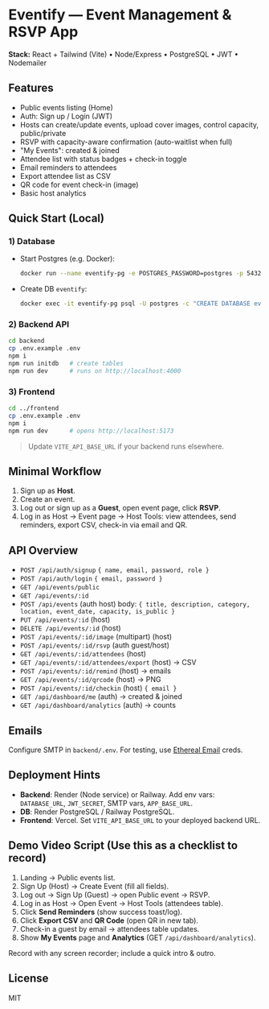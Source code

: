# Eventify — Event Management & RSVP App

**Stack:** React + Tailwind (Vite) • Node/Express • PostgreSQL • JWT • Nodemailer

## Features

- Public events listing (Home)
- Auth: Sign up / Login (JWT)
- Hosts can create/update events, upload cover images, control capacity, public/private
- RSVP with capacity-aware confirmation (auto-waitlist when full)
- "My Events": created & joined
- Attendee list with status badges + check-in toggle
- Email reminders to attendees
- Export attendee list as CSV
- QR code for event check-in (image)
- Basic host analytics

## Quick Start (Local)

### 1) Database
- Start Postgres (e.g. Docker):  
  ```bash
  docker run --name eventify-pg -e POSTGRES_PASSWORD=postgres -p 5432:5432 -d postgres:15
  ```
- Create DB `eventify`:
  ```bash
  docker exec -it eventify-pg psql -U postgres -c "CREATE DATABASE eventify;"
  ```

### 2) Backend API
```bash
cd backend
cp .env.example .env
npm i
npm run initdb   # create tables
npm run dev      # runs on http://localhost:4000
```

### 3) Frontend
```bash
cd ../frontend
cp .env.example .env
npm i
npm run dev      # opens http://localhost:5173
```

> Update `VITE_API_BASE_URL` if your backend runs elsewhere.

## Minimal Workflow

1. Sign up as **Host**.
2. Create an event.
3. Log out or sign up as a **Guest**, open event page, click **RSVP**.
4. Log in as Host -> Event page -> Host Tools: view attendees, send reminders, export CSV, check-in via email and QR.

## API Overview

- `POST /api/auth/signup` `{ name, email, password, role }`
- `POST /api/auth/login` `{ email, password }`
- `GET /api/events/public`
- `GET /api/events/:id`
- `POST /api/events` (auth host) body: `{ title, description, category, location, event_date, capacity, is_public }`
- `PUT /api/events/:id` (host)
- `DELETE /api/events/:id` (host)
- `POST /api/events/:id/image` (multipart) (host)
- `POST /api/events/:id/rsvp` (auth guest/host)
- `GET /api/events/:id/attendees` (host)
- `GET /api/events/:id/attendees/export` (host) -> CSV
- `POST /api/events/:id/remind` (host) -> emails
- `GET /api/events/:id/qrcode` (host) -> PNG
- `POST /api/events/:id/checkin` (host) `{ email }`
- `GET /api/dashboard/me` (auth) -> created & joined
- `GET /api/dashboard/analytics` (auth) -> counts

## Emails
Configure SMTP in `backend/.env`. For testing, use [Ethereal Email](https://ethereal.email/) creds.

## Deployment Hints

- **Backend**: Render (Node service) or Railway. Add env vars: `DATABASE_URL`, `JWT_SECRET`, SMTP vars, `APP_BASE_URL`.
- **DB**: Render PostgreSQL / Railway PostgreSQL.
- **Frontend**: Vercel. Set `VITE_API_BASE_URL` to your deployed backend URL.

## Demo Video Script (Use this as a checklist to record)

1. Landing -> Public events list.
2. Sign Up (Host) -> Create Event (fill all fields).
3. Log out -> Sign Up (Guest) -> open Public event -> RSVP.
4. Log in as Host -> Open Event -> Host Tools (attendees table).
5. Click **Send Reminders** (show success toast/log).
6. Click **Export CSV** and **QR Code** (open QR in new tab).
7. Check-in a guest by email -> attendees table updates.
8. Show **My Events** page and **Analytics** (GET `/api/dashboard/analytics`).

Record with any screen recorder; include a quick intro & outro.

## License
MIT
